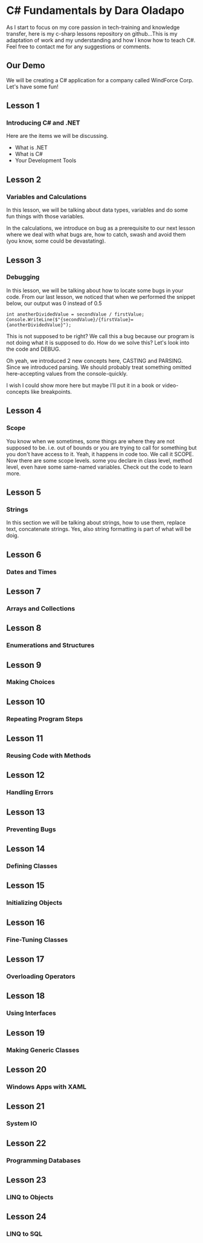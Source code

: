 # C# Fundamentals by Dara Oladapo

As I start to focus on my core passion in tech-training and knowledge transfer, here is my c-sharp lessons repository on github...This is my adaptation of work and my understanding and how I know how to teach C#. Feel free to contact me for any suggestions or comments.

## Our Demo

We will be creating a C# application for a company called WindForce Corp.
Let's have some fun!

## Lesson 1

### Introducing C# and .NET

Here are the items we will be discussing.

- What is .NET
- What is C#
- Your Development Tools

## Lesson 2

### Variables and Calculations

In this lesson, we will be talking about data types, variables and do some fun things with those variables.

In the calculations, we introduce on bug as a prerequisite to our next lesson where we deal with what bugs are, how to catch, swash and avoid them (you know, some could be devastating).

## Lesson 3

### Debugging

In this lesson, we will be talking about how to locate some bugs in your code.
From our last lesson, we noticed that when we performed the snippet below, our output was 0 instead of 0.5

    int anotherDividedValue = secondValue / firstValue;
    Console.WriteLine($"{secondValue}/{firstValue}={anotherDividedValue}");

This is not supposed to be right? We call this a bug because our program is not doing what it is supposed to do.
How do we solve this? Let's look into the code and DEBUG.

Oh yeah, we introduced 2 new concepts here, CASTING and PARSING.
Since we introduced parsing. We should probably treat something omitted here-accepting values from the console-quickly.

I wish I could show more here but maybe I'll put it in a book or video-concepts like breakpoints.

## Lesson 4

### Scope

You know when we sometimes, some things are where they are not supposed to be. i.e. out of bounds or you are trying to call for something but you don't have access to it. Yeah, it happens in code too. We call it SCOPE.
Now there are some scope levels. some you declare in class level, method level, even have some same-named variables.
Check out the code to learn more.

## Lesson 5

### Strings

In this section we will be talking about strings, how to use them, replace text, concatenate strings. Yes, also string formatting is part of what will be doig.

## Lesson 6

### Dates and Times

## Lesson 7

### Arrays and Collections

## Lesson 8

### Enumerations and Structures

## Lesson 9

### Making Choices

## Lesson 10

### Repeating Program Steps

## Lesson 11

### Reusing Code with Methods

## Lesson 12

### Handling Errors

## Lesson 13

### Preventing Bugs

## Lesson 14

### Defining Classes

## Lesson 15

### Initializing Objects

## Lesson 16

### Fine-Tuning Classes

## Lesson 17

### Overloading Operators

## Lesson 18

### Using Interfaces

## Lesson 19

### Making Generic Classes

## Lesson 20

### Windows Apps with XAML

## Lesson 21

### System IO

## Lesson 22

### Programming Databases

## Lesson 23

### LINQ to Objects

## Lesson 24

### LINQ to SQL
